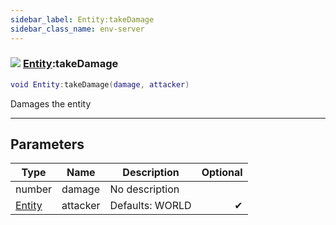 ```yaml
---
sidebar_label: Entity:takeDamage
sidebar_class_name: env-server
---
```


### ![](/img/wiki/server.png) [Entity](../entity/README.md):takeDamage

```lua
void Entity:takeDamage(damage, attacker)
```

Damages the entity<br/>

-----------------
## Parameters

| Type   | Name | Description | Optional |
| ------ | ---- | ----------- | -------: |
| number | damage | No description |   |
| [Entity](../entity/README.md) | attacker | Defaults: WORLD | ✔ |
